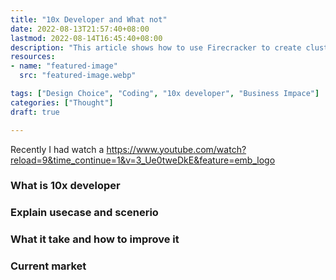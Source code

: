 ```yaml
---
title: "10x Developer and What not"
date: 2022-08-13T21:57:40+08:00
lastmod: 2022-08-14T16:45:40+08:00
description: "This article shows how to use Firecracker to create cluster VMs with container."
resources:
- name: "featured-image"
  src: "featured-image.webp"

tags: ["Design Choice", "Coding", "10x developer", "Business Impace"]
categories: ["Thought"]
draft: true

---
```


Recently I had watch a https://www.youtube.com/watch?reload=9&time_continue=1&v=3_Ue0tweDkE&feature=emb_logo

<!--more-->


### What is 10x developer

### Explain usecase and scenerio

### What it take and how to improve it

### Current market
